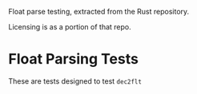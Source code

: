 Float parse testing, extracted from the Rust repository.

Licensing is as a portion of that repo.

# Float Parsing Tests

These are tests designed to test `dec2flt`
